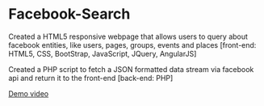 # Facebook-Search
Created a HTML5 responsive webpage that allows users to query about facebook entities, like users, pages, groups, events and places
[front-end: HTML5, CSS, BootStrap, JavaScript, JQuery, AngularJS]


Created a PHP script to fetch a JSON formatted data stream via facebook api and return it to the front-end
[back-end: PHP]

[Demo video](https://www.youtube.com/watch?v=qq1Im_nJqS8&t=8s)
